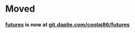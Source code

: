 # Moved
### [futures](https://git.daplie.com/coolaj86/futures) is now at [git.daplie.com/coolaj86/futures](https://git.daplie.com/coolaj86/futures)
